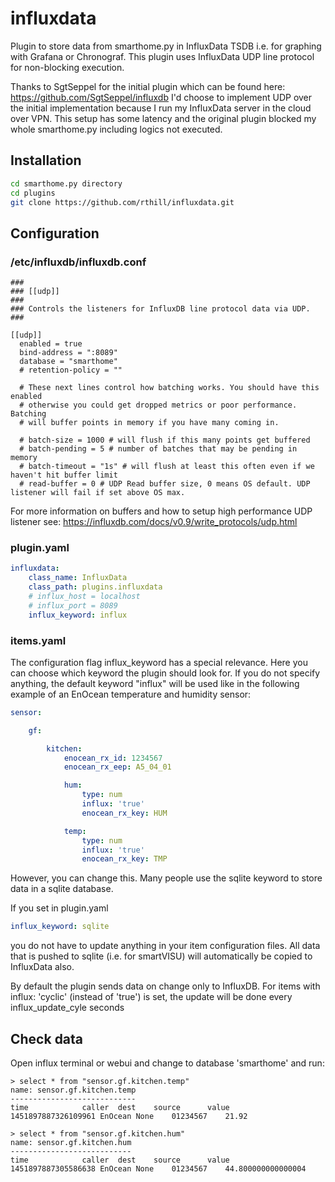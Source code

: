 # influxdata
Plugin to store data from smarthome.py in InfluxData TSDB i.e. for graphing with Grafana or Chronograf.
This plugin uses InfluxData UDP line protocol for non-blocking execution.

Thanks to SgtSeppel for the initial plugin which can be found here: https://github.com/SgtSeppel/influxdb
I'd choose to implement UDP over the initial implementation because I run my
InfluxData server in the cloud over VPN. This setup has some latency and the
original plugin blocked my whole smarthome.py including logics not executed.

## Installation

```bash
cd smarthome.py directory
cd plugins
git clone https://github.com/rthill/influxdata.git
```

## Configuration

### /etc/influxdb/influxdb.conf

```
###
### [[udp]]
###
### Controls the listeners for InfluxDB line protocol data via UDP.
###

[[udp]]
  enabled = true
  bind-address = ":8089"
  database = "smarthome"
  # retention-policy = ""

  # These next lines control how batching works. You should have this enabled
  # otherwise you could get dropped metrics or poor performance. Batching
  # will buffer points in memory if you have many coming in.

  # batch-size = 1000 # will flush if this many points get buffered
  # batch-pending = 5 # number of batches that may be pending in memory
  # batch-timeout = "1s" # will flush at least this often even if we haven't hit buffer limit
  # read-buffer = 0 # UDP Read buffer size, 0 means OS default. UDP listener will fail if set above OS max.
```

For more information on buffers and how to setup high performance UDP listener see: https://influxdb.com/docs/v0.9/write_protocols/udp.html

### plugin.yaml

```yaml
influxdata:
    class_name: InfluxData
    class_path: plugins.influxdata
    # influx_host = localhost
    # influx_port = 8089
    influx_keyword: influx
```

### items.yaml

The configuration flag influx_keyword has a special relevance. Here you can choose which keyword the plugin should look for.
If you do not specify anything, the default keyword "influx" will be used like in the following example of an EnOcean temperature and humidity sensor:

```yaml
sensor:

    gf:

        kitchen:
            enocean_rx_id: 1234567
            enocean_rx_eep: A5_04_01

            hum:
                type: num
                influx: 'true'
                enocean_rx_key: HUM

            temp:
                type: num
                influx: 'true'
                enocean_rx_key: TMP
```

However, you can change this. Many people use the sqlite keyword to store data in a sqlite database.

If you set in plugin.yaml

```yaml
influx_keyword: sqlite
```

you do not have to update anything in your item configuration files.
All data that is pushed to sqlite (i.e. for smartVISU) will automatically be copied to InfluxData also.

By default the plugin sends data on change only to InfluxDB.
For items with influx: 'cyclic' (instead of 'true') is set, the update will be done every influx_update_cyle seconds

## Check data

Open influx terminal or webui and change to database 'smarthome' and run:

```
> select * from "sensor.gf.kitchen.temp"
name: sensor.gf.kitchen.temp
----------------------------
time			caller	dest	source		value
1451897887326109961	EnOcean	None	01234567	21.92

> select * from "sensor.gf.kitchen.hum"
name: sensor.gf.kitchen.hum
---------------------------
time			caller	dest	source		value
1451897887305586638	EnOcean	None	01234567	44.800000000000004
```
